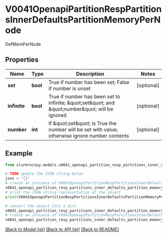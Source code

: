 # V0041OpenapiPartitionRespPartitionsInnerDefaultsPartitionMemoryPerNode

DefMemPerNode

## Properties

Name | Type | Description | Notes
------------ | ------------- | ------------- | -------------
**set** | **bool** | True if number has been set; False if number is unset | [optional]
**infinite** | **bool** | True if number has been set to infinite; \&quot;set\&quot; and \&quot;number\&quot; will be ignored | [optional]
**number** | **int** | If \&quot;set\&quot; is True the number will be set with value; otherwise ignore number contents | [optional]

## Example

```python
from slurmrestpy.models.v0041_openapi_partition_resp_partitions_inner_defaults_partition_memory_per_node import V0041OpenapiPartitionRespPartitionsInnerDefaultsPartitionMemoryPerNode

# TODO update the JSON string below
json = "{}"
# create an instance of V0041OpenapiPartitionRespPartitionsInnerDefaultsPartitionMemoryPerNode from a JSON string
v0041_openapi_partition_resp_partitions_inner_defaults_partition_memory_per_node_instance = V0041OpenapiPartitionRespPartitionsInnerDefaultsPartitionMemoryPerNode.from_json(json)
# print the JSON string representation of the object
print(V0041OpenapiPartitionRespPartitionsInnerDefaultsPartitionMemoryPerNode.to_json())

# convert the object into a dict
v0041_openapi_partition_resp_partitions_inner_defaults_partition_memory_per_node_dict = v0041_openapi_partition_resp_partitions_inner_defaults_partition_memory_per_node_instance.to_dict()
# create an instance of V0041OpenapiPartitionRespPartitionsInnerDefaultsPartitionMemoryPerNode from a dict
v0041_openapi_partition_resp_partitions_inner_defaults_partition_memory_per_node_from_dict = V0041OpenapiPartitionRespPartitionsInnerDefaultsPartitionMemoryPerNode.from_dict(v0041_openapi_partition_resp_partitions_inner_defaults_partition_memory_per_node_dict)
```
[[Back to Model list]](../README.md#documentation-for-models) [[Back to API list]](../README.md#documentation-for-api-endpoints) [[Back to README]](../README.md)


